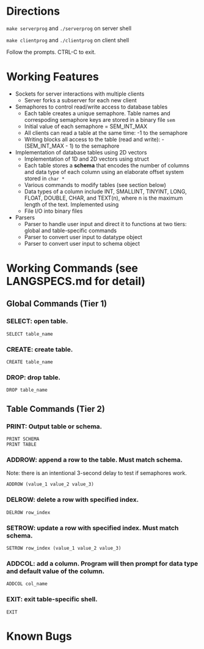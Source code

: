 # Directions

`make serverprog` and `./serverprog` on server shell

`make clientprog` and `./clientprog` on client shell
 
Follow the prompts. CTRL-C to exit.

# Working Features

- Sockets for server interactions with multiple clients
  - Server forks a subserver for each new client
- Semaphores to control read/write access to database tables
  - Each table creates a unique semaphore. Table names and correspoding semaphore keys are stored in a binary file `sem`
  - Initial value of each semaphore = SEM_INT_MAX
  - All clients can read a table at the same time: -1 to the semaphore
  - Writing blocks all access to the table (read and write): -(SEM_INT_MAX - 1) to the semaphore
- Implementation of database tables using 2D vectors
  - Implementation of 1D and 2D vectors using struct
  - Each table stores a **schema** that encodes the number of columns and data type of each column using an elaborate offset system stored in `char *`
  - Various commands to modify tables (see section below)
  - Data types of a column include INT, SMALLINT, TINYINT, LONG, FLOAT, DOUBLE, CHAR, and TEXT(n), where n is the maximum length of the text. Implemented using 
  - File I/O into binary files
- Parsers
  - Parser to handle user input and direct it to functions at two tiers: global and table-specific commands 
  - Parser to convert user input to datatype object
  - Parser to convert user input to schema object

# Working Commands (see LANGSPECS.md for detail)

## Global Commands (Tier 1)

### SELECT: open table.

```
SELECT table_name
```

### CREATE: create table.

```
CREATE table_name
```

### DROP: drop table.

```
DROP table_name
```

## Table Commands (Tier 2)

### PRINT: Output table or schema.
```
PRINT SCHEMA
PRINT TABLE
```

### ADDROW: append a row to the table. Must match schema.
Note: there is an intentional 3-second delay to test if semaphores work. 
```
ADDROW (value_1 value_2 value_3)
```

### DELROW: delete a row with specified index.

```
DELROW row_index
```

### SETROW: update a row with specified index. Must match schema.
```
SETROW row_index (value_1 value_2 value_3)
```

### ADDCOL: add a column. Program will then prompt for data type and default value of the column. 
```
ADDCOL col_name
```

### EXIT: exit table-specific shell.
```
EXIT
```

# Known Bugs

